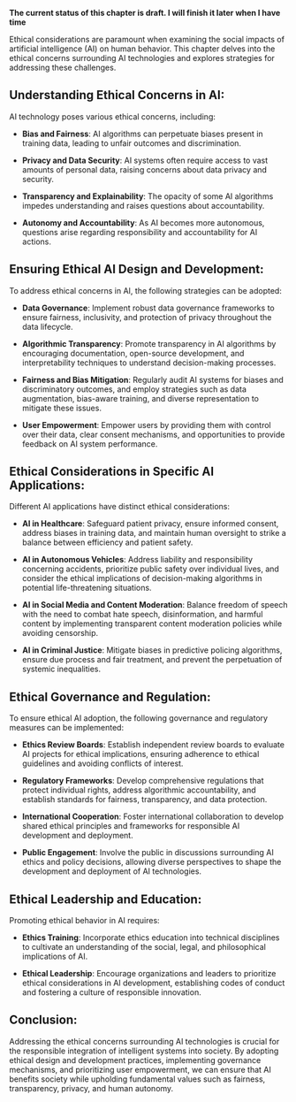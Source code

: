 **The current status of this chapter is draft. I will finish it later when I have time**

Ethical considerations are paramount when examining the social impacts of artificial intelligence (AI) on human behavior. This chapter delves into the ethical concerns surrounding AI technologies and explores strategies for addressing these challenges.

Understanding Ethical Concerns in AI:
-------------------------------------

AI technology poses various ethical concerns, including:

* **Bias and Fairness**: AI algorithms can perpetuate biases present in training data, leading to unfair outcomes and discrimination.

* **Privacy and Data Security**: AI systems often require access to vast amounts of personal data, raising concerns about data privacy and security.

* **Transparency and Explainability**: The opacity of some AI algorithms impedes understanding and raises questions about accountability.

* **Autonomy and Accountability**: As AI becomes more autonomous, questions arise regarding responsibility and accountability for AI actions.

Ensuring Ethical AI Design and Development:
-------------------------------------------

To address ethical concerns in AI, the following strategies can be adopted:

* **Data Governance**: Implement robust data governance frameworks to ensure fairness, inclusivity, and protection of privacy throughout the data lifecycle.

* **Algorithmic Transparency**: Promote transparency in AI algorithms by encouraging documentation, open-source development, and interpretability techniques to understand decision-making processes.

* **Fairness and Bias Mitigation**: Regularly audit AI systems for biases and discriminatory outcomes, and employ strategies such as data augmentation, bias-aware training, and diverse representation to mitigate these issues.

* **User Empowerment**: Empower users by providing them with control over their data, clear consent mechanisms, and opportunities to provide feedback on AI system performance.

Ethical Considerations in Specific AI Applications:
---------------------------------------------------

Different AI applications have distinct ethical considerations:

* **AI in Healthcare**: Safeguard patient privacy, ensure informed consent, address biases in training data, and maintain human oversight to strike a balance between efficiency and patient safety.

* **AI in Autonomous Vehicles**: Address liability and responsibility concerning accidents, prioritize public safety over individual lives, and consider the ethical implications of decision-making algorithms in potential life-threatening situations.

* **AI in Social Media and Content Moderation**: Balance freedom of speech with the need to combat hate speech, disinformation, and harmful content by implementing transparent content moderation policies while avoiding censorship.

* **AI in Criminal Justice**: Mitigate biases in predictive policing algorithms, ensure due process and fair treatment, and prevent the perpetuation of systemic inequalities.

Ethical Governance and Regulation:
----------------------------------

To ensure ethical AI adoption, the following governance and regulatory measures can be implemented:

* **Ethics Review Boards**: Establish independent review boards to evaluate AI projects for ethical implications, ensuring adherence to ethical guidelines and avoiding conflicts of interest.

* **Regulatory Frameworks**: Develop comprehensive regulations that protect individual rights, address algorithmic accountability, and establish standards for fairness, transparency, and data protection.

* **International Cooperation**: Foster international collaboration to develop shared ethical principles and frameworks for responsible AI development and deployment.

* **Public Engagement**: Involve the public in discussions surrounding AI ethics and policy decisions, allowing diverse perspectives to shape the development and deployment of AI technologies.

Ethical Leadership and Education:
---------------------------------

Promoting ethical behavior in AI requires:

* **Ethics Training**: Incorporate ethics education into technical disciplines to cultivate an understanding of the social, legal, and philosophical implications of AI.

* **Ethical Leadership**: Encourage organizations and leaders to prioritize ethical considerations in AI development, establishing codes of conduct and fostering a culture of responsible innovation.

Conclusion:
-----------

Addressing the ethical concerns surrounding AI technologies is crucial for the responsible integration of intelligent systems into society. By adopting ethical design and development practices, implementing governance mechanisms, and prioritizing user empowerment, we can ensure that AI benefits society while upholding fundamental values such as fairness, transparency, privacy, and human autonomy.

